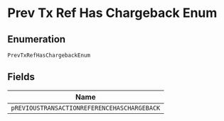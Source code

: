 
# Prev Tx Ref Has Chargeback Enum

## Enumeration

`PrevTxRefHasChargebackEnum`

## Fields

| Name |
|  --- |
| `pREVIOUSTRANSACTIONREFERENCEHASCHARGEBACK` |

